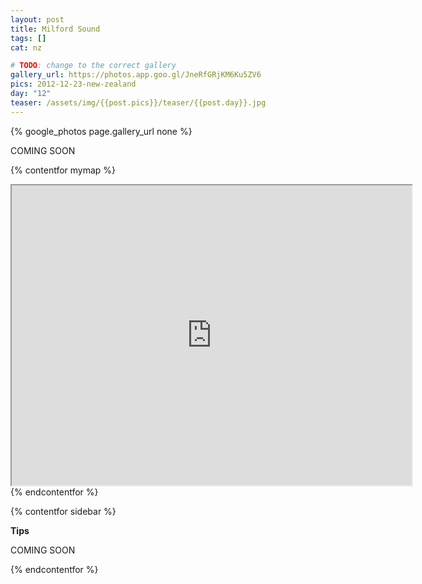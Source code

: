 ```yaml
---
layout: post
title: Milford Sound
tags: []
cat: nz

# TODO: change to the correct gallery
gallery_url: https://photos.app.goo.gl/JneRfGRjKM6Ku5ZV6
pics: 2012-12-23-new-zealand
day: "12"
teaser: /assets/img/{{post.pics}}/teaser/{{post.day}}.jpg
---
```


{% google_photos page.gallery_url none %}

COMING SOON


{% contentfor mymap %}
<iframe src="https://www.google.com/maps/d/embed?mid=1-dr_A0Jtk5fH3WT0LbsVSinWzmk&ehbc=2E312F" width="640" height="480"></iframe>
{% endcontentfor %}

{% contentfor sidebar %}

**Tips**  

COMING SOON

{% endcontentfor %}